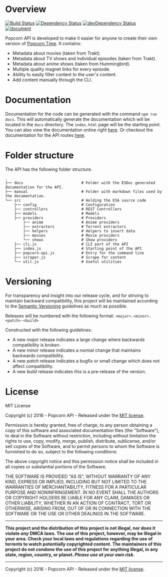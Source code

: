 # Overview

[![Build Status](https://travis-ci.org/popcorn-official/popcorn-api.svg?branch=development)](https://travis-ci.org/popcorn-official/popcorn-api)
[![Dependency Status](https://david-dm.org/popcorn-official/popcorn-api.svg)](https://david-dm.org/popcorn-official/popcorn-api)
[![devDependency Status](https://david-dm.org/popcorn-official/popcorn-api/dev-status.svg)](https://david-dm.org/popcorn-official/popcorn-api#info=devDependencies)
[![document](https://popcorn-official.github.io/popcorn-api/badge.svg)](https://popcorn-official.github.io/popcorn-api/source.html)

Popcorn API is developed to make it easier for anyone to create their own version of [Popcorn Time](http://popcorntime.sh). It contains:

- Metadata about movies (taken from Trakt).
- Metadata about TV shows and individual episodes (taken from Trakt).
- Metadata about anime shows (taken from Hummingbird).
- Multiple quality magnet links for every episode.
- Ability to easily filter content to the user's content.
- Add content manually through the CLI.

# Documentation

Documentation for the code can be generated with the command `npm run docs`. This will automatically generate the documentation which will be located in the `docs` directory. The `index.html` page will be the starting point. You can also view the documentation online right [here](https://popcorn-official.github.io/popcorn-api/manual/index.html). Or checkout the documentation for the API routes [here](http://docs.popcornofficial.apiary.io/).

# Folder structure

The API has the following folder structure.

```
.
├── docs                          # Folder with the ESDoc generated documentation for the API.
├── manual                        # Folder with markdown files used by the documentation.
└── src                           # Holding the ES6 source code
    ├── config                    # Configuration
    ├── controllers               # REST Controllers
    ├── models                    # Models
    ├── providers                 # Providers
        ├── anime                 # Anime providers
        ├── extractors            # Torrent extractors
        ├── helpers               # Helpers to insert data
        ├── movies                # Movie providers
        └── shows                 # Show providers
    ├── cli.js                    # CLI part of the API
    ├── index.js                  # Starting point of the API
    ├── popcorn-api.js            # Entry for the command line
    ├── scraper.js                # Scrape for content
    └── util.js                   # Useful utilities
```

# Versioning

For transparency and insight into our release cycle, and for striving to maintain backward compatibility, this project will be maintained according to the [Semantic Versioning](http://semver.org/) guidelines as much as possible.

Releases will be numbered with the following format: `<major>.<minor>.<patch>-<build>`

Constructed with the following guidelines:

- A new _major_ release indicates a large change where backwards compatibility is broken.
- A new _minor_ release indicates a normal change that maintains backwards compatibility.
- A new _patch_ release indicates a bugfix or small change which does not affect compatibility.
- A new _build_ release indicates this is a pre-release of the version.

# License

MIT License

Copyright (c) 2016 - Popcorn API - Released under the [MIT license](LICENSE.txt).

Permission is hereby granted, free of charge, to any person obtaining a copy
of this software and associated documentation files (the "Software"), to deal
in the Software without restriction, including without limitation the rights
to use, copy, modify, merge, publish, distribute, sublicense, and/or sell
copies of the Software, and to permit persons to whom the Software is
furnished to do so, subject to the following conditions:

The above copyright notice and this permission notice shall be included in all
copies or substantial portions of the Software.

THE SOFTWARE IS PROVIDED "AS IS", WITHOUT WARRANTY OF ANY KIND, EXPRESS OR
IMPLIED, INCLUDING BUT NOT LIMITED TO THE WARRANTIES OF MERCHANTABILITY,
FITNESS FOR A PARTICULAR PURPOSE AND NONINFRINGEMENT. IN NO EVENT SHALL THE
AUTHORS OR COPYRIGHT HOLDERS BE LIABLE FOR ANY CLAIM, DAMAGES OR OTHER
LIABILITY, WHETHER IN AN ACTION OF CONTRACT, TORT OR OTHERWISE, ARISING FROM,
OUT OF OR IN CONNECTION WITH THE SOFTWARE OR THE USE OR OTHER DEALINGS IN THE
SOFTWARE.

--------------------------------------------------------------------------------

**This project and the distribution of this project is not illegal, nor does it violate _any_ DMCA laws. The use of this project, however, may be illegal in your area. Check your local laws and regulations regarding the use of torrents to watch potentially copyrighted content. The maintainers of this project do not condone the use of this project for anything illegal, in any state, region, country, or planet. _Please use at your own risk_.**

--------------------------------------------------------------------------------

Copyright (c) 2016 - Popcorn API - Released under the [MIT license](LICENSE.txt).
